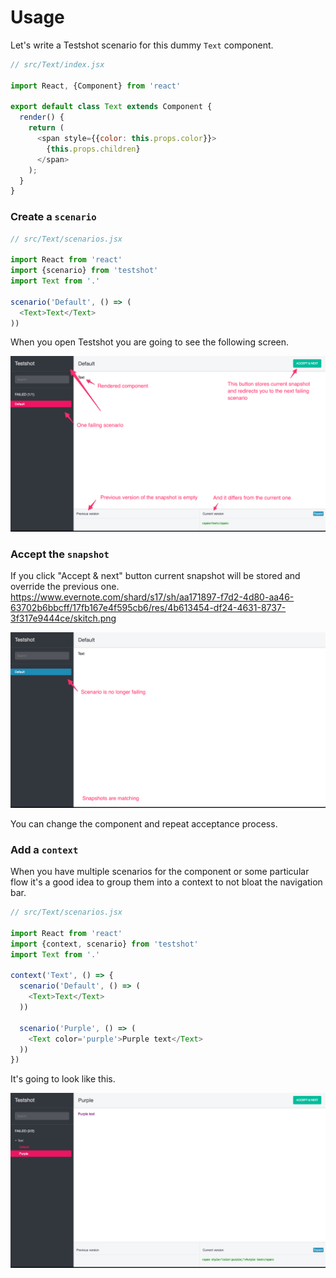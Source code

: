 # Usage

Let's write a Testshot scenario for this dummy `Text` component.

``` js
// src/Text/index.jsx

import React, {Component} from 'react'

export default class Text extends Component {
  render() {
    return (
      <span style={{color: this.props.color}}>
        {this.props.children}
      </span>
    );
  }
}
```

### Create a `scenario`

``` js
// src/Text/scenarios.jsx

import React from 'react'
import {scenario} from 'testshot'
import Text from '.'

scenario('Default', () => (
  <Text>Text</Text>
))
```

When you open Testshot you are going to see the following screen.

![screen](images/failing_scenario.png)


### Accept the `snapshot`

If you click "Accept & next" button current snapshot will be stored and override the previous one.
           https://www.evernote.com/shard/s17/sh/aa171897-f7d2-4d80-aa46-63702b6bbcff/17fb167e4f595cb6/res/4b613454-df24-4631-8737-3f317e9444ce/skitch.png

![Example](images/scenario.png)

You can change the component and repeat acceptance process.

### Add a `context`

When you have multiple scenarios for the component or some particular flow it's a good idea to
group them into a context to not bloat the navigation bar.

``` js
// src/Text/scenarios.jsx

import React from 'react'
import {context, scenario} from 'testshot'
import Text from '.'

context('Text', () => {
  scenario('Default', () => (
    <Text>Text</Text>
  ))

  scenario('Purple', () => (
    <Text color='purple'>Purple text</Text>
  ))
})
```

It's going to look like this.

![context](images/failing_context.png)
